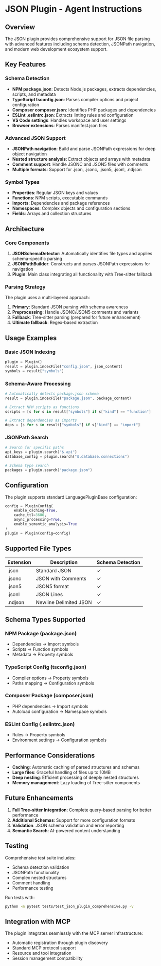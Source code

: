 # JSON Plugin - Agent Instructions

## Overview

The JSON plugin provides comprehensive support for JSON file parsing with advanced features including schema detection, JSONPath navigation, and modern web development ecosystem support.

## Key Features

### Schema Detection
- **NPM package.json**: Detects Node.js packages, extracts dependencies, scripts, and metadata
- **TypeScript tsconfig.json**: Parses compiler options and project configuration
- **Composer composer.json**: Identifies PHP packages and dependencies
- **ESLint .eslintrc.json**: Extracts linting rules and configuration
- **VS Code settings**: Handles workspace and user settings
- **Browser extensions**: Parses manifest.json files

### Advanced JSON Support
- **JSONPath navigation**: Build and parse JSONPath expressions for deep object navigation
- **Nested structure analysis**: Extract objects and arrays with metadata
- **Comment support**: Handle JSONC and JSON5 files with comments
- **Multiple formats**: Support for .json, .jsonc, .json5, .jsonl, .ndjson

### Symbol Types
- **Properties**: Regular JSON keys and values
- **Functions**: NPM scripts, executable commands
- **Imports**: Dependencies and package references
- **Namespaces**: Complex objects and configuration sections
- **Fields**: Arrays and collection structures

## Architecture

### Core Components

1. **JSONSchemaDetector**: Automatically identifies file types and applies schema-specific parsing
2. **JSONPathBuilder**: Constructs and parses JSONPath expressions for navigation
3. **Plugin**: Main class integrating all functionality with Tree-sitter fallback

### Parsing Strategy

The plugin uses a multi-layered approach:

1. **Primary**: Standard JSON parsing with schema awareness
2. **Preprocessing**: Handle JSONC/JSON5 comments and variants
3. **Fallback**: Tree-sitter parsing (prepared for future enhancement)
4. **Ultimate fallback**: Regex-based extraction

## Usage Examples

### Basic JSON Indexing
```python
plugin = Plugin()
result = plugin.indexFile("config.json", json_content)
symbols = result["symbols"]
```

### Schema-Aware Processing
```python
# Automatically detects package.json schema
result = plugin.indexFile("package.json", package_content)

# Extract NPM scripts as functions
scripts = [s for s in result["symbols"] if s["kind"] == "function"]

# Extract dependencies as imports
deps = [s for s in result["symbols"] if s["kind"] == "import"]
```

### JSONPath Search
```python
# Search for specific paths
api_keys = plugin.search("$.api")
database_config = plugin.search("$.database.connections")

# Schema type search
packages = plugin.search("package.json")
```

## Configuration

The plugin supports standard LanguagePluginBase configuration:

```python
config = PluginConfig(
    enable_caching=True,
    cache_ttl=3600,
    async_processing=True,
    enable_semantic_analysis=True
)
plugin = Plugin(config=config)
```

## Supported File Types

| Extension | Description | Schema Detection |
|-----------|-------------|------------------|
| .json | Standard JSON | ✓ |
| .jsonc | JSON with Comments | ✓ |
| .json5 | JSON5 format | ✓ |
| .jsonl | JSON Lines | ✓ |
| .ndjson | Newline Delimited JSON | ✓ |

## Schema Types Supported

### NPM Package (package.json)
- Dependencies → Import symbols
- Scripts → Function symbols
- Metadata → Property symbols

### TypeScript Config (tsconfig.json)
- Compiler options → Property symbols
- Paths mapping → Configuration symbols

### Composer Package (composer.json)
- PHP dependencies → Import symbols
- Autoload configuration → Namespace symbols

### ESLint Config (.eslintrc.json)
- Rules → Property symbols
- Environment settings → Configuration symbols

## Performance Considerations

- **Caching**: Automatic caching of parsed structures and schemas
- **Large files**: Graceful handling of files up to 10MB
- **Deep nesting**: Efficient processing of deeply nested structures
- **Memory management**: Lazy loading of Tree-sitter components

## Future Enhancements

1. **Full Tree-sitter Integration**: Complete query-based parsing for better performance
2. **Additional Schemas**: Support for more configuration formats
3. **Validation**: JSON schema validation and error reporting
4. **Semantic Search**: AI-powered content understanding

## Testing

Comprehensive test suite includes:
- Schema detection validation
- JSONPath functionality
- Complex nested structures
- Comment handling
- Performance testing

Run tests with:
```bash
python -m pytest tests/test_json_plugin_comprehensive.py -v
```

## Integration with MCP

The plugin integrates seamlessly with the MCP server infrastructure:
- Automatic registration through plugin discovery
- Standard MCP protocol support
- Resource and tool integration
- Session management compatibility